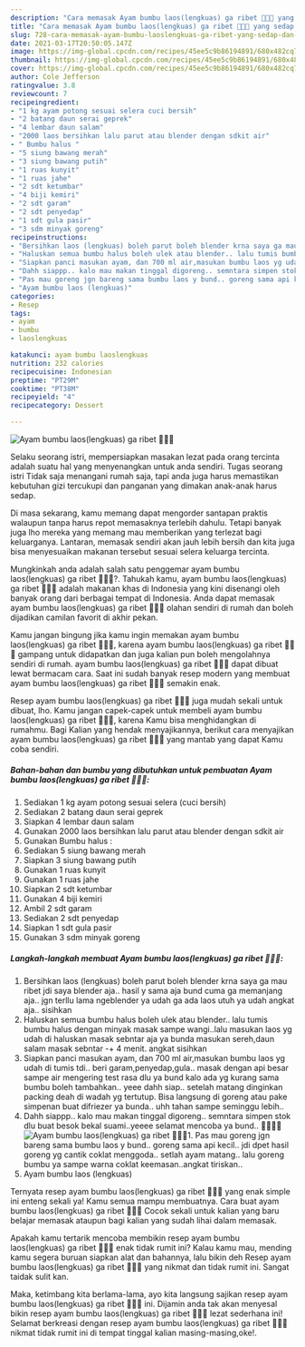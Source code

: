 ```yaml
---
description: "Cara memasak Ayam bumbu laos(lengkuas) ga ribet 👩‍🍳🤤 yang sedap dan Mudah Dibuat"
title: "Cara memasak Ayam bumbu laos(lengkuas) ga ribet 👩‍🍳🤤 yang sedap dan Mudah Dibuat"
slug: 728-cara-memasak-ayam-bumbu-laoslengkuas-ga-ribet-yang-sedap-dan-mudah-dibuat
date: 2021-03-17T20:50:05.147Z
image: https://img-global.cpcdn.com/recipes/45ee5c9b86194891/680x482cq70/ayam-bumbu-laoslengkuas-ga-ribet-👩🍳🤤-foto-resep-utama.jpg
thumbnail: https://img-global.cpcdn.com/recipes/45ee5c9b86194891/680x482cq70/ayam-bumbu-laoslengkuas-ga-ribet-👩🍳🤤-foto-resep-utama.jpg
cover: https://img-global.cpcdn.com/recipes/45ee5c9b86194891/680x482cq70/ayam-bumbu-laoslengkuas-ga-ribet-👩🍳🤤-foto-resep-utama.jpg
author: Cole Jefferson
ratingvalue: 3.8
reviewcount: 7
recipeingredient:
- "1 kg ayam potong sesuai selera cuci bersih"
- "2 batang daun serai geprek"
- "4 lembar daun salam"
- "2000 laos bersihkan lalu parut atau blender dengan sdkit air"
- " Bumbu halus "
- "5 siung bawang merah"
- "3 siung bawang putih"
- "1 ruas kunyit"
- "1 ruas jahe"
- "2 sdt ketumbar"
- "4 biji kemiri"
- "2 sdt garam"
- "2 sdt penyedap"
- "1 sdt gula pasir"
- "3 sdm minyak goreng"
recipeinstructions:
- "Bersihkan laos (lengkuas) boleh parut boleh blender krna saya ga mau ribet jdi saya blender aja.. hasil y sama aja bund cuma ga memanjang aja.. jgn terllu lama ngeblender ya udah ga ada laos utuh ya udah angkat aja.. sisihkan"
- "Haluskan semua bumbu halus boleh ulek atau blender.. lalu tumis bumbu halus dengan minyak masak sampe wangi..lalu masukan laos yg udah di haluskan masak sebntar aja ya bunda masukan sereh,daun salam masak sebntar -+ 4 menit. angkat sisihkan"
- "Siapkan panci masukan ayam, dan 700 ml air,masukan bumbu laos yg udah di tumis tdi.. beri garam,penyedap,gula.. masak dengan api besar sampe air mengering test rasa dlu ya bund kalo ada yg kurang sama bumbu boleh tambahkan.. yeee dahh siap.. setelah matang dinginkan packing deah di wadah yg tertutup. Bisa langsung di goreng atau pake simpenan buat difriezer ya bunda.. uhh tahan sampe seminggu lebih.."
- "Dahh siappp.. kalo mau makan tinggal digoreng.. semntara simpen stok dlu buat besok bekal suami..yeeee selamat mencoba ya bund.. 🤤👩‍🍳🙏"
- "Pas mau goreng jgn bareng sama bumbu laos y bund.. goreng sama api kecil.. jdi dpet hasil goreng yg cantik coklat menggoda.. setlah ayam matang.. lalu goreng bumbu ya sampe warna coklat keemasan..angkat tiriskan.."
- "Ayam bumbu laos (lengkuas)"
categories:
- Resep
tags:
- ayam
- bumbu
- laoslengkuas

katakunci: ayam bumbu laoslengkuas 
nutrition: 232 calories
recipecuisine: Indonesian
preptime: "PT29M"
cooktime: "PT38M"
recipeyield: "4"
recipecategory: Dessert

---
```



![Ayam bumbu laos(lengkuas) ga ribet 👩‍🍳🤤](https://img-global.cpcdn.com/recipes/45ee5c9b86194891/680x482cq70/ayam-bumbu-laoslengkuas-ga-ribet-👩🍳🤤-foto-resep-utama.jpg)

Selaku seorang istri, mempersiapkan masakan lezat pada orang tercinta adalah suatu hal yang menyenangkan untuk anda sendiri. Tugas seorang istri Tidak saja menangani rumah saja, tapi anda juga harus memastikan kebutuhan gizi tercukupi dan panganan yang dimakan anak-anak harus sedap.

Di masa  sekarang, kamu memang dapat mengorder santapan praktis walaupun tanpa harus repot memasaknya terlebih dahulu. Tetapi banyak juga lho mereka yang memang mau memberikan yang terlezat bagi keluarganya. Lantaran, memasak sendiri akan jauh lebih bersih dan kita juga bisa menyesuaikan makanan tersebut sesuai selera keluarga tercinta. 



Mungkinkah anda adalah salah satu penggemar ayam bumbu laos(lengkuas) ga ribet 👩‍🍳🤤?. Tahukah kamu, ayam bumbu laos(lengkuas) ga ribet 👩‍🍳🤤 adalah makanan khas di Indonesia yang kini disenangi oleh banyak orang dari berbagai tempat di Indonesia. Anda dapat memasak ayam bumbu laos(lengkuas) ga ribet 👩‍🍳🤤 olahan sendiri di rumah dan boleh dijadikan camilan favorit di akhir pekan.

Kamu jangan bingung jika kamu ingin memakan ayam bumbu laos(lengkuas) ga ribet 👩‍🍳🤤, karena ayam bumbu laos(lengkuas) ga ribet 👩‍🍳🤤 gampang untuk didapatkan dan juga kalian pun boleh mengolahnya sendiri di rumah. ayam bumbu laos(lengkuas) ga ribet 👩‍🍳🤤 dapat dibuat lewat bermacam cara. Saat ini sudah banyak resep modern yang membuat ayam bumbu laos(lengkuas) ga ribet 👩‍🍳🤤 semakin enak.

Resep ayam bumbu laos(lengkuas) ga ribet 👩‍🍳🤤 juga mudah sekali untuk dibuat, lho. Kamu jangan capek-capek untuk membeli ayam bumbu laos(lengkuas) ga ribet 👩‍🍳🤤, karena Kamu bisa menghidangkan di rumahmu. Bagi Kalian yang hendak menyajikannya, berikut cara menyajikan ayam bumbu laos(lengkuas) ga ribet 👩‍🍳🤤 yang mantab yang dapat Kamu coba sendiri.

<!--inarticleads1-->

##### Bahan-bahan dan bumbu yang dibutuhkan untuk pembuatan Ayam bumbu laos(lengkuas) ga ribet 👩‍🍳🤤:

1. Sediakan 1 kg ayam potong sesuai selera (cuci bersih)
1. Sediakan 2 batang daun serai geprek
1. Siapkan 4 lembar daun salam
1. Gunakan 2000 laos bersihkan lalu parut atau blender dengan sdkit air
1. Gunakan  Bumbu halus :
1. Sediakan 5 siung bawang merah
1. Siapkan 3 siung bawang putih
1. Gunakan 1 ruas kunyit
1. Gunakan 1 ruas jahe
1. Siapkan 2 sdt ketumbar
1. Gunakan 4 biji kemiri
1. Ambil 2 sdt garam
1. Sediakan 2 sdt penyedap
1. Siapkan 1 sdt gula pasir
1. Gunakan 3 sdm minyak goreng




<!--inarticleads2-->

##### Langkah-langkah membuat Ayam bumbu laos(lengkuas) ga ribet 👩‍🍳🤤:

1. Bersihkan laos (lengkuas) boleh parut boleh blender krna saya ga mau ribet jdi saya blender aja.. hasil y sama aja bund cuma ga memanjang aja.. jgn terllu lama ngeblender ya udah ga ada laos utuh ya udah angkat aja.. sisihkan
1. Haluskan semua bumbu halus boleh ulek atau blender.. lalu tumis bumbu halus dengan minyak masak sampe wangi..lalu masukan laos yg udah di haluskan masak sebntar aja ya bunda masukan sereh,daun salam masak sebntar -+ 4 menit. angkat sisihkan
1. Siapkan panci masukan ayam, dan 700 ml air,masukan bumbu laos yg udah di tumis tdi.. beri garam,penyedap,gula.. masak dengan api besar sampe air mengering test rasa dlu ya bund kalo ada yg kurang sama bumbu boleh tambahkan.. yeee dahh siap.. setelah matang dinginkan packing deah di wadah yg tertutup. Bisa langsung di goreng atau pake simpenan buat difriezer ya bunda.. uhh tahan sampe seminggu lebih..
1. Dahh siappp.. kalo mau makan tinggal digoreng.. semntara simpen stok dlu buat besok bekal suami..yeeee selamat mencoba ya bund.. 🤤👩‍🍳🙏
<img src="//assets-global.cpcdn.com/assets/icons/button_play-2c75c40dde080a61004c1f40b05d8f140eaff45d7e9e6481dc71c63d2e7c4909.png" alt="Ayam bumbu laos(lengkuas) ga ribet 👩‍🍳🤤">1. Pas mau goreng jgn bareng sama bumbu laos y bund.. goreng sama api kecil.. jdi dpet hasil goreng yg cantik coklat menggoda.. setlah ayam matang.. lalu goreng bumbu ya sampe warna coklat keemasan..angkat tiriskan..
1. Ayam bumbu laos (lengkuas)




Ternyata resep ayam bumbu laos(lengkuas) ga ribet 👩‍🍳🤤 yang enak simple ini enteng sekali ya! Kamu semua mampu membuatnya. Cara buat ayam bumbu laos(lengkuas) ga ribet 👩‍🍳🤤 Cocok sekali untuk kalian yang baru belajar memasak ataupun bagi kalian yang sudah lihai dalam memasak.

Apakah kamu tertarik mencoba membikin resep ayam bumbu laos(lengkuas) ga ribet 👩‍🍳🤤 enak tidak rumit ini? Kalau kamu mau, mending kamu segera buruan siapkan alat dan bahannya, lalu bikin deh Resep ayam bumbu laos(lengkuas) ga ribet 👩‍🍳🤤 yang nikmat dan tidak rumit ini. Sangat taidak sulit kan. 

Maka, ketimbang kita berlama-lama, ayo kita langsung sajikan resep ayam bumbu laos(lengkuas) ga ribet 👩‍🍳🤤 ini. Dijamin anda tak akan menyesal bikin resep ayam bumbu laos(lengkuas) ga ribet 👩‍🍳🤤 lezat sederhana ini! Selamat berkreasi dengan resep ayam bumbu laos(lengkuas) ga ribet 👩‍🍳🤤 nikmat tidak rumit ini di tempat tinggal kalian masing-masing,oke!.


